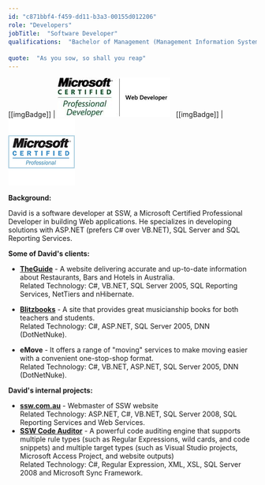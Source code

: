 ```yaml
---
id: "c871bbf4-f459-dd11-b3a3-00155d012206"
role: "Developers"
jobTitle:  "Software Developer"
qualifications:  "Bachelor of Management (Management Information Systems), MCPD"

quote:  "As you sow, so shall you reap"
---
```


[[imgBadge]]
| ![MCPD](./Images/Bio/MCPD_WebDev2.0.jpg) 
  
[[imgBadge]]
| ![Microsoft Professional Developer](../badges/Certification-microsoft-professional.jpg)

**Background:**  

David is a software developer at SSW, a Microsoft Certified Professional Developer in building Web applications. He specializes in developing solutions with ASP.NET (prefers C# over VB.NET), SQL Server and SQL Reporting Services. 

**Some of David's clients:**

* **[TheGuide](http://www.theguide.com.au/)** - A website delivering accurate and up-to-date information about Restaurants, Bars and Hotels in Australia.    
Related Technology: C#, VB.NET, SQL Server 2005, SQL Reporting Services, NetTiers and nHibernate. 

* **[Blitzbooks](http://www.blitzbooks.com.au/)** - A site that provides great musicianship books for both teachers and students.   
Related Technology: C#, ASP.NET, SQL Server 2005, DNN (DotNetNuke). 

* **eMove** - It offers a range of "moving" services to make moving easier with a convenient one-stop-shop format.    
Related Technology: C#, VB.NET, ASP.NET, SQL Server 2005, DNN (DotNetNuke). 

**David's internal projects:**

* **[ssw.com.au](https://www.ssw.com.au)** - Webmaster of SSW website     
Related Technology: ASP.NET, C#, VB.NET, SQL Server 2008, SQL Reporting Services and Web Services. 
* **[SSW Code Auditor](http://www.ssw.com.au/ssw/codeauditor)** - A powerful code auditing engine that supports multiple rule types (such as Regular Expressions, wild cards, and code snippets) and multiple target types (such as Visual Studio projects, Microsoft Access Project, and website outputs)   
Related Technology: C#, Regular Expression, XML, XSL, SQL Server 2008 and Microsoft Sync Framework.  
